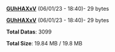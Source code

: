 [**GUhHAXxV**](/data/GUhHAXxV.txt) (06/01/23 - 18:40)- 29 bytes

[**GUhHAXxV**](/data/GUhHAXxV.txt) (06/01/23 - 18:40)- 29 bytes

**Total Datas**: 3099

**Total Size**: 19.84 MB / 19.8 MB